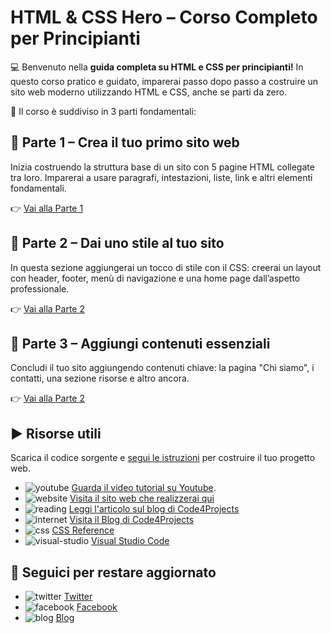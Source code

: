 # HTML & CSS Hero – Corso Completo per Principianti

💻 Benvenuto nella **guida completa su HTML e CSS per principianti!** In questo corso pratico e guidato, imparerai passo dopo passo a costruire un sito web moderno utilizzando HTML e CSS, anche se parti da zero.

🔹 Il corso è suddiviso in 3 parti fondamentali:

## 📘 Parte 1 – Crea il tuo primo sito web

Inizia costruendo la struttura base di un sito con 5 pagine HTML collegate tra loro. Imparerai a usare paragrafi, intestazioni, liste, link e altri elementi fondamentali.

👉 [Vai alla Parte 1](https://github.com/sasadangelo/html-hero/tree/master/part-1)

## 🎨 Parte 2 – Dai uno stile al tuo sito

In questa sezione aggiungerai un tocco di stile con il CSS: creerai un layout con header, footer, menù di navigazione e una home page dall’aspetto professionale.

👉 [Vai alla Parte 2](https://github.com/sasadangelo/html-hero/tree/master/part-2)

## 🧾 Parte 3 – Aggiungi contenuti essenziali

Concludi il tuo sito aggiungendo contenuti chiave: la pagina "Chi siamo", i contatti, una sezione risorse e altro ancora.

👉 [Vai alla Parte 2](https://github.com/sasadangelo/html-hero/tree/master/part-3)

## ▶️ Risorse utili

Scarica il codice sorgente e [segui le istruzioni](https://www.youtube.com/watch?v=cNk0bVEMb3U&t=98s) per costruire il tuo progetto web.

* ![youtube](https://github.com/sasadangelo/html-hero/assets/12810456/980f90da-2399-4e10-8b55-9d4f07e57d9c) [Guarda il video tutorial su Youtube](https://www.youtube.com/watch?v=cNk0bVEMb3U).
* ![website](https://github.com/sasadangelo/html-hero/assets/12810456/1f67f600-7919-44b2-b105-68b343058774) [Visita il sito web che realizzerai qui](https://t.ly/cxqjJ)
* ![reading](https://github.com/sasadangelo/html-hero/assets/12810456/c1dfa040-6d86-4342-a1f1-5ca3a3f62a2d) [Leggi l'articolo sul blog di Code4Projects](https://t.ly/1TRYs)
* ![internet](https://github.com/sasadangelo/html-hero/assets/12810456/7004796d-d333-4a3a-ac55-6126d8f240c9) [Visita il Blog di Code4Projects](https://t.ly/0k53z)
* ![css](https://github.com/sasadangelo/html-hero/assets/12810456/50ca7809-af4a-4738-baac-a72db7719191) [CSS Reference](https://t.ly/bFtuV)
* ![visual-studio](https://github.com/sasadangelo/html-hero/assets/12810456/fd343c83-5b88-49ec-94b8-3af12258a151) [Visual Studio Code](https://t.ly/g00aS)

## 📢 Seguici per restare aggiornato

* ![twitter](https://github.com/sasadangelo/html-hero/assets/12810456/abc09559-ac91-49fc-a5b6-149032c6a58a) [Twitter](https://twitter.com/code4projects)
* ![facebook](https://github.com/sasadangelo/html-hero/assets/12810456/4d60ffc6-945f-4467-be8e-19ae639bd9f2) [Facebook](https://facebook.com/code4projects)
* ![blog](https://github.com/sasadangelo/html-hero/assets/12810456/180694c0-ab9e-4dd9-a8cd-b65bb87f7ff8) [Blog](https://code4projects.net)
